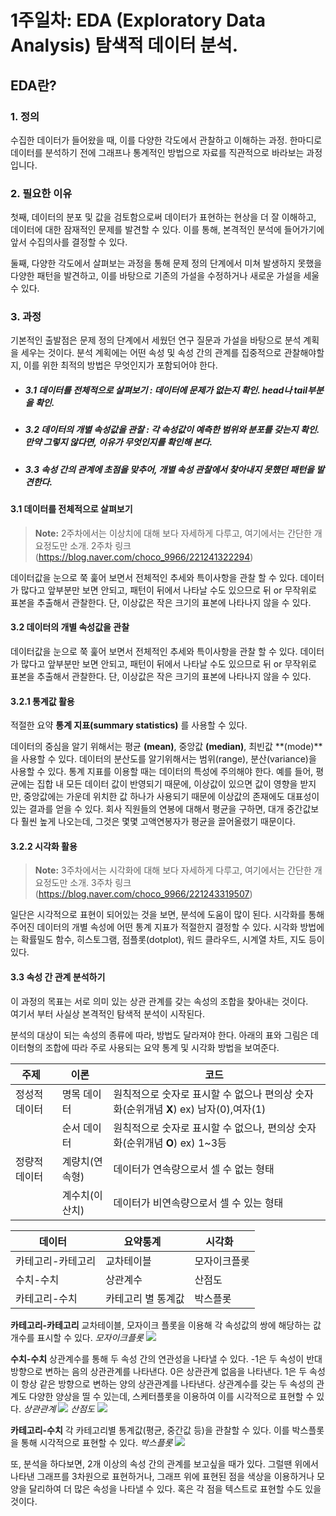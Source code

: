 # 1주일차: EDA (Exploratory Data Analysis) 탐색적 데이터 분석.

## EDA란?

### 1. 정의  
수집한 데이터가 들어왔을 때, 이를 다양한 각도에서 관찰하고 이해하는 과정. 한마디로 데이터를 분석하기 전에 그래프나 통계적인 방법으로 자료를 직관적으로 바라보는 과정입니다.

### 2. 필요한 이유 
첫째, 데이터의 분포 및 값을 검토함으로써 데이터가 표현하는 현상을 더 잘 이해하고, 데이터에 대한 잠재적인 문제를 발견할 수 있다. 이를 통해, 본격적인 분석에 들어가기에 앞서 수집의사를 결정할 수 있다. 

둘째, 다양한 각도에서 살펴보는 과정을 통해 문제 정의 단계에서 미쳐 발생하지 못했을 다양한 패턴을 발견하고, 이를 바탕으로 기존의 가설을 수정하거나 새로운 가설을 세울 수 있다.



### 3. 과정 

기본적인 출발점은 문제 정의 단계에서 세웠던 연구 질문과 가설을 바탕으로 분석 계획을 세우는 것이다. 분석 계획에는 어떤 속성 및 속성 간의 관계를 집중적으로 관찰해야할지, 이를 위한 최적의 방법은 무엇인지가 포함되어야 한다.

* ##### 3.1 데이터를 전체적으로 살펴보기 :  데이터에 문제가 없는지 확인. head나 tail부분을 확인.
* ##### 3.2 데이터의 개별 속성값을 관찰 : 각 속성값이 예측한 범위와 분포를 갖는지 확인. 만약 그렇지 않다면, 이유가 무엇인지를 확인해 본다.
* ##### 3.3 속성 간의 관계에 초점을 맞추어, 개별 속성 관찰에서 찾아내지 못했던 패턴을 발견한다.



#### 3.1 데이터를 전체적으로 살펴보기
> **Note:** 2주차에서는 이상치에 대해 보다 자세하게 다루고, 여기에서는 간단한 개요정도만 소개. 
> 2주차 링크(https://blog.naver.com/choco_9966/221241322294)


데이터값을 눈으로 쭉 훑어 보면서 전체적인 추세와 특이사항을 관찰 할 수 있다. 데이터가 많다고 앞부분만 보면 안되고, 패턴이 뒤에서 나타날 수도 있으므로 뒤 or 무작위로 표본을 추출해서 관찰한다. 단, 이상값은 작은 크기의 표본에 나타나지 않을 수 있다.


#### 3.2 데이터의 개별 속성값을 관찰

데이터값을 눈으로 쭉 훑어 보면서 전체적인 추세와 특이사항을 관찰 할 수 있다. 데이터가 많다고 앞부분만 보면 안되고, 패턴이 뒤에서 나타날 수도 있으므로 뒤 or 무작위로 표본을 추출해서 관찰한다. 단, 이상값은 작은 크기의 표본에 나타나지 않을 수 있다.

#### 3.2.1 통계값 활용 

적절한 요약 **통계 지표(summary statistics)** 를 사용할 수 있다. 

데이터의 중심을 알기 위해서는 평균 **(mean)**, 중앙값 **(median)**, 최빈값 **(mode)**을 사용할 수 있다. 데이터의 분산도를 알기위해서는 범위(range), 분산(variance)을 사용할 수 있다. 통계 지표를 이용할 때는 데이터의 특성에 주의해야 한다. 예를 들어, 평균에는 집합 내 모든 데이터 값이 반영되기 때문에, 이상값이 있으면 값이 영향을 받지만, 중앙값에는 가운데 위치한 값 하나가 사용되기 때문에 이상값의 존재에도 대표성이 있는 결과를 얻을 수 있다. 회사 직원들의 연봉에 대해서 평균을 구하면, 대개 중간값보다 훨씬 높게 나오는데, 그것은 몇몇 고액연봉자가 평균을 끌어올렸기 때문이다. 


#### 3.2.2 시각화 활용
> **Note:** 3주차에서는 시각화에 대해 보다 자세하게 다루고, 여기에서는 간단한 개요정도만 소개. 
> 3주차 링크(https://blog.naver.com/choco_9966/221243319507)

일단은 시각적으로 표현이 되어있는 것을 보면, 분석에 도움이 많이 된다. 
시각화를 통해 주어진 데이터의 개별 속성에 어떤 통계 지표가 적절한지 결정할 수 있다. 
시각화 방법에는 확률밀도 함수, 히스토그램, 점플롯(dotplot), 워드 클라우드, 시계열 차트, 지도 등이 있다. 


#### 3.3 속성 간 관계 분석하기 

이 과정의 목표는 서로 의미 있는 상관 관계를 갖는 속성의 조합을 찾아내는 것이다.  
여기서 부터 사실상 본격적인 탐색적 분석이 시작된다. 


분석의 대상이 되는 속성의 종류에 따라, 방법도 달라져야 한다. 
아래의 표와 그림은 데이터형의 조합에 따라 주로 사용되는 요약 통계 및 시각화 방법을 보여준다. 

|주제   |이론   |코드   |
|---|---|---|
|정성적 데이터|명목 데이터|원칙적으로 숫자로 표시할 수 없으나 편의상 숫자화(순위개념 **X**) ex) 남자(0),여자(1)
||순서 데이터|원칙적으로 숫자로 표시할 수 없으나, 편의상 숫자화(순위개념 **O**) ex) 1~3등
|정량적 데이터|계량치(연속형)|데이터가 연속량으로서 셀 수 없는 형태
||계수치(이산치)|데이터가 비연속량으로서 셀 수 있는 형태


|데이터   |요약통계   |시각화   |
|---|---|---|
|카테고리-카테고리|교차테이블|모자이크플롯
|수치-수치|상관계수|산점도
|카테고리-수치|카테고리 별 통계값|박스플롯



**카테고리-카테고리**
교차테이블, 모자이크 플롯을 이용해 각 속성값의 쌍에 해당하는 값 개수를 표시할 수 있다.
*모자이크플롯*
![](https:choco9966.github.io/Team-EDA/1week/image/mosaic.png)


**수치-수치**
상관계수를 통해 두 속성 간의 연관성을 나타낼 수 있다. 
-1은 두 속성이 반대 방향으로 변하는 음의 상관관계를 나타낸다. 
0은 상관관계 없음을 나타낸다.
1은 두 속성이 항상 같은 방향으로 변하는 양의 상관관계를 나타낸다.
상관계수를 갖는 두 속성의 관계도 다양한 양상을 띨 수 있는데, 스케터플롯을 이용하여 이를 시각적으로 표현할 수 있다.
*상관관계* 
![](https:choco9966.github.io/Team-EDA/1week/image/cor.png)
*산점도* 
![](https:choco9966.github.io/Team-EDA/1week/image/scatter.png)


**카테고리-수치**
각 카테고리별 통계값(평균, 중간값 등)을 관찰할 수 있다.
이를 박스플롯을 통해 시각적으로 표현할 수 있다.
*박스플롯*
![](https:choco9966.github.io/Team-EDA/1week/image/boxplot.png)

또, 분석을 하다보면, 2개 이상의 속성 간의 관계를 보고싶을 때가 있다.
그럴땐 위에서 나타낸 그래프를 3차원으로 표현하거나, 그래프 위에 표현된 점을 색상을 이용하거나 모양을 달리하여 더 많은 속성을 나타낼 수 있다. 혹은 각 점을 텍스트로 표현할 수도 있을 것이다.
